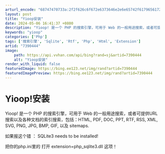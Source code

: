 ```yaml
---
arturl_encode: "68747470733a:2f2f626c6f672e6373646e2e6e65742f61796561726c617465:722f61727469636c652f64657461696c732f37333930343434"
layout: post
title: "Yioop安装"
date: 2024-05-06 16:41:37 +0800
description: "Yioop! 是一个 PHP 的搜索引擎，可用于 Web 的一般用途搜索，或者可提供URL搜索以及各"
keywords: "yioop"
categories: ['Php']
tags: ['搜索引擎', 'Sqlite', 'Rtf', 'Php', 'Html', 'Extension']
artid: "7390444"
image:
    path: https://api.vvhan.com/api/bing?rand=sj&artid=7390444
    alt: "Yioop安装"
render_with_liquid: false
featuredImage: https://bing.ee123.net/img/rand?artid=7390444
featuredImagePreview: https://bing.ee123.net/img/rand?artid=7390444
---
```


# Yioop!安装

Yioop! 是一个 PHP 的搜索引擎，可用于 Web 的一般用途搜索，或者可提供URL搜索以及各种文档的索引搜索，包括：HTML, PDF, DOC, PPT, RTF, RSS, XML, SVG, PNG, JPG, BMP, GIF, 以及 sitemaps.

如果报这个错 ： SQLite3 needs to be installed!

把你的php.ini里的 打开 extension=php\_sqlite3.dll 这项！